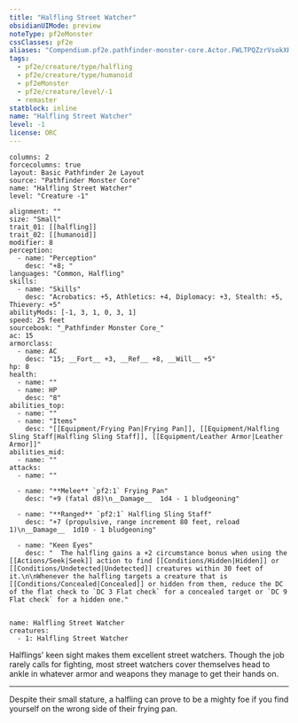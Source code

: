 ```yaml
---
title: "Halfling Street Watcher"
obsidianUIMode: preview
noteType: pf2eMonster
cssClasses: pf2e
aliases: "Compendium.pf2e.pathfinder-monster-core.Actor.FWLTPQZzrVsokXHb" 
tags:
  - pf2e/creature/type/halfling
  - pf2e/creature/type/humanoid
  - pf2eMonster
  - pf2e/creature/level/-1
  - remaster
statblock: inline
name: "Halfling Street Watcher"
level: -1
license: ORC
---
```


```statblock
columns: 2
forcecolumns: true
layout: Basic Pathfinder 2e Layout
source: "Pathfinder Monster Core"
name: "Halfling Street Watcher"
level: "Creature -1"

alignment: ""
size: "Small"
trait_01: [[halfling]]
trait_02: [[humanoid]]
modifier: 8
perception:
  - name: "Perception"
    desc: "+8; "
languages: "Common, Halfling"
skills:
  - name: "Skills"
    desc: "Acrobatics: +5, Athletics: +4, Diplomacy: +3, Stealth: +5, Thievery: +5"
abilityMods: [-1, 3, 1, 0, 3, 1]
speed: 25 feet
sourcebook: "_Pathfinder Monster Core_"
ac: 15
armorclass:
  - name: AC
    desc: "15; __Fort__ +3, __Ref__ +8, __Will__ +5"
hp: 8
health:
  - name: ""
  - name: HP
    desc: "8"
abilities_top:
  - name: ""
  - name: "Items"
    desc: "[[Equipment/Frying Pan|Frying Pan]], [[Equipment/Halfling Sling Staff|Halfling Sling Staff]], [[Equipment/Leather Armor|Leather Armor]]"
abilities_mid:
  - name: ""
attacks:
  - name: ""

  - name: "**Melee** `pf2:1` Frying Pan"
    desc: "+9 (fatal d8)\n__Damage__  1d4 - 1 bludgeoning"

  - name: "**Ranged** `pf2:1` Halfling Sling Staff"
    desc: "+7 (propulsive, range increment 80 feet, reload 1)\n__Damage__  1d10 - 1 bludgeoning"

  - name: "Keen Eyes"
    desc: "  The halfling gains a +2 circumstance bonus when using the [[Actions/Seek|Seek]] action to find [[Conditions/Hidden|Hidden]] or [[Conditions/Undetected|Undetected]] creatures within 30 feet of it.\n\nWhenever the halfling targets a creature that is [[Conditions/Concealed|Concealed]] or hidden from them, reduce the DC of the flat check to `DC 3 Flat check` for a concealed target or `DC 9 Flat check` for a hidden one."
 
```

```encounter-table
name: Halfling Street Watcher
creatures:
  - 1: Halfling Street Watcher
```



Halflings' keen sight makes them excellent street watchers. Though the job rarely calls for fighting, most street watchers cover themselves head to ankle in whatever armor and weapons they manage to get their hands on.

* * *

Despite their small stature, a halfling can prove to be a mighty foe if you find yourself on the wrong side of their frying pan.
